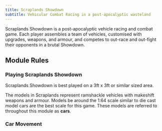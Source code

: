 ```yaml
---
title: Scraplands Showdown
subtitle: Vehicular Combat Racing in a post-apocalyptic wasteland
---
```


Scraplands Showdown is a post-apocalyptic vehicle racing and combat game. Each player assembles a team of vehicles, customised with upgrades, weapons, and armour, and competes to out-race and out-fight their opponents in a brutal Showdown.

## Module Rules

### Playing Scraplands Showdown

Scraplands Showdown is best played on a 3ft x 3ft or similar sized area.

The models in Scraplands represent ramshackle vehicles with makeshift weapons and armour. Models be around the 1:64 scale similar to die cast model cars are the best scale for this game. These models are referred to throughout this module as **cars**.

### Car Movement